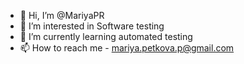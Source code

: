 - 👋 Hi, I’m @MariyaPR
- 👀 I’m interested in Software testing
- 🌱 I’m currently learning automated testing
- 📫 How to reach me - mariya.petkova.p@gmail.com

<!---
MariyaPR/MariyaPR is a ✨ special ✨ repository because its `README.md` (this file) appears on your GitHub profile.
You can click the Preview link to take a look at your changes.
--->
